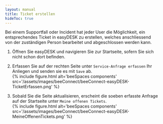 ```yaml
---
layout: manual
title: Ticket erstellen
hideToc: true
---
```

Bei einem Supportfall oder Incident hat jeder User die Möglichkeit, ein entsprechendes Ticket in easyDESK zu erstellen, welches anschliessend von der zuständigen Person bearbeitet und abgeschlossen werden kann.

1. Öffnen Sie easyDESK und navigieren Sie zur Startseite, sofern Sie sich nicht schon dort befinden.
2. Erfassen Sie auf der rechten Seite unter `Service-Anfrage erfassen` Ihr Anliegen und senden sie es mit `Save` ab.<br/>  {% include figure.html alt='beeSpaces components' src='/assets/images/beeConnect/beeConnect-easyDESK-TicketErfassen.png' %}

3. Sobald Sie die Seite aktualisieren, erscheint die soeben erfasste Anfrage auf der Startseite unter `Meine offenen Tickets`.<br/> {% include figure.html alt='beeSpaces components' src='/assets/images/beeConnect/beeConnect-easyDESK-MeineOffenenTickets.png' %}